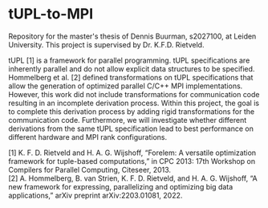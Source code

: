 # tUPL-to-MPI
Repository for the master's thesis of Dennis Buurman, s2027100, at Leiden University. This project is supervised by Dr. K.F.D. Rietveld.

tUPL [1] is a framework for parallel programming. tUPL specifications are inherently parallel and do not allow explicit data structures to be specified.
Hommelberg et al. [2] defined transformations on tUPL specifications that allow the generation of optimized parallel C/C++ MPI implementations. 
However, this work did not include transformations for communication code resulting in an incomplete derivation process.
Within this project, the goal is to complete this derivation process by adding rigid transformations for the communication code.
Furthermore, we will investigate whether different derivations from the same tUPL specification lead to best performance on different hardware and MPI rank configurations.

[1] K. F. D. Rietveld and H. A. G. Wijshoff, “Forelem: A versatile optimization framework for tuple-based computations,” in CPC 2013: 17th Workshop on Compilers for Parallel Computing, Citeseer, 2013.\
[2] A. Hommelberg, B. van Strien, K. F. D. Rietveld, and H. A. G. Wijshoff, “A new framework for expressing, parallelizing and optimizing big data applications,” arXiv preprint arXiv:2203.01081, 2022.
